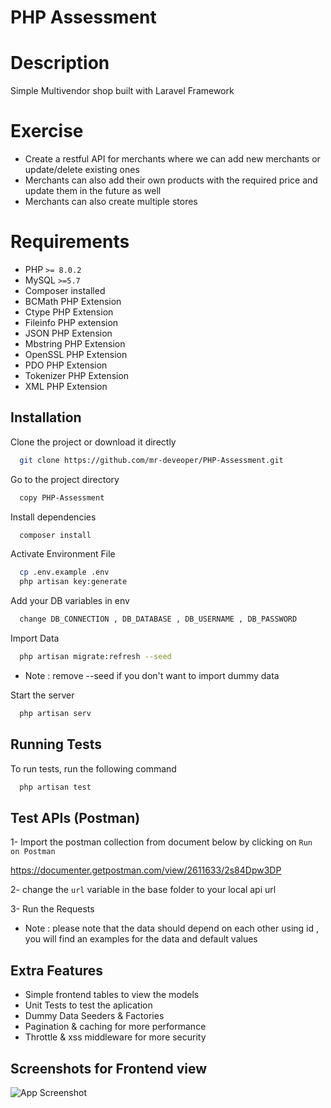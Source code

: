 
# PHP Assessment

# Description

Simple Multivendor shop built with  Laravel Framework

# Exercise

- Create a restful API for merchants where we can add new merchants or update/delete existing ones
- Merchants can also add their own products with the required price and update them in the future as well
- Merchants can also create multiple stores


# Requirements

- PHP `>= 8.0.2`
- MySQL `>=5.7`
- Composer installed
- BCMath PHP Extension
- Ctype PHP Extension
- Fileinfo PHP extension
- JSON PHP Extension
- Mbstring PHP Extension
- OpenSSL PHP Extension
- PDO PHP Extension
- Tokenizer PHP Extension
- XML PHP Extension



## Installation

Clone the project or download it directly

```bash
  git clone https://github.com/mr-deveoper/PHP-Assessment.git
```

Go to the project directory

```bash
  copy PHP-Assessment
```

Install dependencies

```bash
  composer install
```

Activate Environment File

```bash
  cp .env.example .env
  php artisan key:generate
```

Add your DB variables in env

```bash
  change DB_CONNECTION , DB_DATABASE , DB_USERNAME , DB_PASSWORD 
```

Import Data

```bash
  php artisan migrate:refresh --seed 
```
 - Note : remove --seed if you don't want to import dummy data


Start the server

```bash
  php artisan serv
```


## Running Tests

To run tests, run the following command

```bash
  php artisan test
```


## Test APIs (Postman)

1- Import the postman collection from document below by clicking on `Run on Postman`

https://documenter.getpostman.com/view/2611633/2s84Dpw3DP

2- change the `url` variable in the base folder to your local api url

3- Run the Requests

- Note : please note that the data should depend on each other using id , you will find an examples for the data and default values


## Extra Features

- Simple frontend tables to view the models
- Unit Tests to test the aplication
- Dummy Data Seeders & Factories  
- Pagination & caching for more performance  
- Throttle & xss middleware for more security 

## Screenshots for Frontend view

![App Screenshot](https://i.ibb.co/HT1nCXz/image.png)

